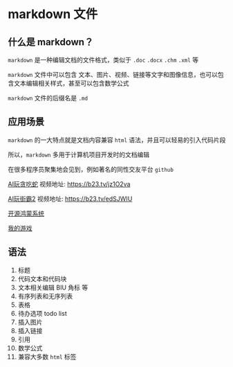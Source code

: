 # markdown 文件

## 什么是 markdown？

`markdown` 是一种编辑文档的文件格式，类似于 `.doc` `.docx` `.chm` `.xml` 等

`markdown` 文件中可以包含 文本、图片、视频、链接等文字和图像信息，也可以包含文本编辑相关样式，甚至可以包含数学公式

`markdown` 文件的后缀名是 `.md`

## 应用场景

`markdown` 的一大特点就是文档内容兼容 `html` 语法，并且可以轻易的引入代码片段

所以，`markdown` 多用于计算机项目开发时的文档编辑

在很多程序员聚集地会见到，例如著名的同性交友平台 `github`

[AI玩贪吃蛇](https://github.com/linyiLYi/snake-ai) 视频地址: <https://b23.tv/jz1O2va>

[AI玩街霸2](https://github.com/linyiLYi/street-fighter-ai) 视频地址: <https://b23.tv/edSJWIU>

[开源鸿蒙系统](https://gitee.com/openharmony?_from=gitee_search)

[我的游戏](https://github.com/shampoo6/SuperCar)

## 语法

1. 标题
2. 代码文本和代码块
3. 文本相关编辑 BIU 角标 等
4. 有序列表和无序列表
5. 表格
6. 待办选项 todo list
7. 插入图片
8. 插入链接
9. 引用
10. 数学公式
11. 兼容大多数 `html` 标签
